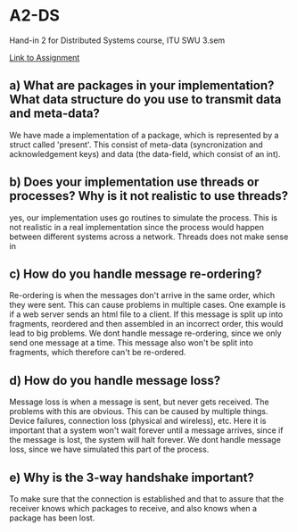 # A2-DS

Hand-in 2 for Distributed Systems course, ITU SWU 3.sem

[Link to Assignment](https://learnit.itu.dk/mod/assign/view.php?id=165135)

## a) What are packages in your implementation? What data structure do you use to transmit data and meta-data?

We have made a implementation of a package, which is represented by a struct called 'present'. This consist of meta-data (syncronization and acknowledgement keys) and data (the data-field, which consist of an int).

## b) Does your implementation use threads or processes? Why is it not realistic to use threads?

yes, our implementation uses go routines to simulate the process.
This is not realistic in a real implementation since the process would happen between different systems across a network.
Threads does not make sense in

## c) How do you handle message re-ordering?

Re-ordering is when the messages don't arrive in the same order, which they were sent. This can cause problems in multiple cases. One example is if a web server sends an html file to a client. If this message is split up into fragments, reordered and then assembled in an incorrect order, this would lead to big problems.
We dont handle message re-ordering, since we only send one message at a time. This message also won't be split into fragments, which therefore can't be re-ordered.

## d) How do you handle message loss?

Message loss is when a message is sent, but never gets received. The problems with this are obvious. This can be caused by multiple things. Device failures, connection loss (physical and wireless), etc. Here it is important that a system won't wait forever until a message arrives, since if the message is lost, the system will halt forever.
We dont handle message loss, since we have simulated this part of the process.

## e) Why is the 3-way handshake important?

To make sure that the connection is established and that to assure that the receiver knows which packages to receive, and also knows when a package has been lost.
